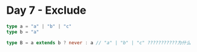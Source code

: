 # Day 7 - Exclude

```ts
type a = "a" | "b" | "c"
type b = "a"

type B = a extends b ? never : a // "a" | "b" | "c" ???????????为什么
```
